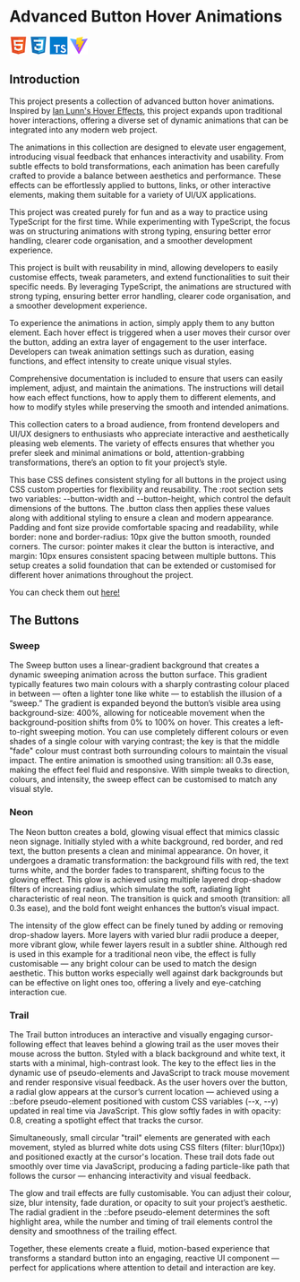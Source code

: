 # Advanced Button Hover Animations

![HTML](tech/html.png) ![CSS](tech/css.png) ![Typescript](tech/typescript.png) ![Vite](tech/vite.png)

## Introduction

This project presents a collection of advanced button hover animations. Inspired by [Ian Lunn's Hover Effects](https://ianlunn.github.io/Hover/), this project expands upon traditional hover interactions, offering a diverse set of dynamic animations that can be integrated into any modern web project.

The animations in this collection are designed to elevate user engagement, introducing visual feedback that enhances interactivity and usability. From subtle effects to bold transformations, each animation has been carefully crafted to provide a balance between aesthetics and performance. These effects can be effortlessly applied to buttons, links, or other interactive elements, making them suitable for a variety of UI/UX applications.

This project was created purely for fun and as a way to practice using TypeScript for the first time. While experimenting with TypeScript, the focus was on structuring animations with strong typing, ensuring better error handling, clearer code organisation, and a smoother development experience.

This project is built with reusability in mind, allowing developers to easily customise effects, tweak parameters, and extend functionalities to suit their specific needs. By leveraging TypeScript, the animations are structured with strong typing, ensuring better error handling, clearer code organisation, and a smoother development experience.

To experience the animations in action, simply apply them to any button element. Each hover effect is triggered when a user moves their cursor over the button, adding an extra layer of engagement to the user interface. Developers can tweak animation settings such as duration, easing functions, and effect intensity to create unique visual styles.

Comprehensive documentation is included to ensure that users can easily implement, adjust, and maintain the animations. The instructions will detail how each effect functions, how to apply them to different elements, and how to modify styles while preserving the smooth and intended animations.

This collection caters to a broad audience, from frontend developers and UI/UX designers to enthusiasts who appreciate interactive and aesthetically pleasing web elements. The variety of effects ensures that whether you prefer sleek and minimal animations or bold, attention-grabbing transformations, there’s an option to fit your project’s style.

This base CSS defines consistent styling for all buttons in the project using CSS custom properties for flexibility and reusability. The :root section sets two variables: --button-width and --button-height, which control the default dimensions of the buttons. The .button class then applies these values along with additional styling to ensure a clean and modern appearance. Padding and font size provide comfortable spacing and readability, while border: none and border-radius: 10px give the button smooth, rounded corners. The cursor: pointer makes it clear the button is interactive, and margin: 10px ensures consistent spacing between multiple buttons. This setup creates a solid foundation that can be extended or customised for different hover animations throughout the project.

You can check them out [here!](https://sasantazayoni.github.io/Advanced-Button-Hover-Animations/)


## The Buttons

### Sweep

The Sweep button uses a linear-gradient background that creates a dynamic sweeping animation across the button surface. This gradient typically features two main colours with a sharply contrasting colour placed in between — often a lighter tone like white — to establish the illusion of a “sweep.” The gradient is expanded beyond the button’s visible area using background-size: 400%, allowing for noticeable movement when the background-position shifts from 0% to 100% on hover. This creates a left-to-right sweeping motion. You can use completely different colours or even shades of a single colour with varying contrast; the key is that the middle "fade" colour must contrast both surrounding colours to maintain the visual impact. The entire animation is smoothed using transition: all 0.3s ease, making the effect feel fluid and responsive. With simple tweaks to direction, colours, and intensity, the sweep effect can be customised to match any visual style.

### Neon

The Neon button creates a bold, glowing visual effect that mimics classic neon signage. Initially styled with a white background, red border, and red text, the button presents a clean and minimal appearance. On hover, it undergoes a dramatic transformation: the background fills with red, the text turns white, and the border fades to transparent, shifting focus to the glowing effect. This glow is achieved using multiple layered drop-shadow filters of increasing radius, which simulate the soft, radiating light characteristic of real neon. The transition is quick and smooth (transition: all 0.3s ease), and the bold font weight enhances the button’s visual impact.

The intensity of the glow effect can be finely tuned by adding or removing drop-shadow layers. More layers with varied blur radii produce a deeper, more vibrant glow, while fewer layers result in a subtler shine. Although red is used in this example for a traditional neon vibe, the effect is fully customisable — any bright colour can be used to match the design aesthetic. This button works especially well against dark backgrounds but can be effective on light ones too, offering a lively and eye-catching interaction cue.

### Trail

The Trail button introduces an interactive and visually engaging cursor-following effect that leaves behind a glowing trail as the user moves their mouse across the button. Styled with a black background and white text, it starts with a minimal, high-contrast look. The key to the effect lies in the dynamic use of pseudo-elements and JavaScript to track mouse movement and render responsive visual feedback.
As the user hovers over the button, a radial glow appears at the cursor’s current location — achieved using a ::before pseudo-element positioned with custom CSS variables (--x, --y) updated in real time via JavaScript. This glow softly fades in with opacity: 0.8, creating a spotlight effect that tracks the cursor.

Simultaneously, small circular "trail" elements are generated with each movement, styled as blurred white dots using CSS filters (filter: blur(10px)) and positioned exactly at the cursor's location. These trail dots fade out smoothly over time via JavaScript, producing a fading particle-like path that follows the cursor — enhancing interactivity and visual feedback.

The glow and trail effects are fully customisable. You can adjust their colour, size, blur intensity, fade duration, or opacity to suit your project’s aesthetic. The radial gradient in the ::before pseudo-element determines the soft highlight area, while the number and timing of trail elements control the density and smoothness of the trailing effect.

Together, these elements create a fluid, motion-based experience that transforms a standard button into an engaging, reactive UI component — perfect for applications where attention to detail and interaction are key.


